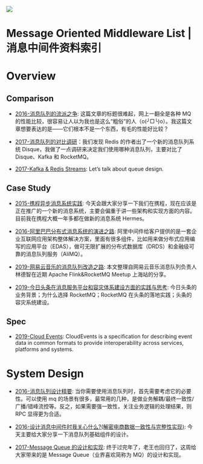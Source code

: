 ![](https://img.readitlater.com/i/cdn-images-1.medium.com/max/800/1*LBocICeBuP3FSLPMBLA04g/RS/w1408.png?&ssl=1)

# Message Oriented Middleware List | 消息中间件资料索引

# Overview

## Comparison

- [2016-消息队列的流派之争](https://parg.co/faL): 这篇文章的标题很难起，网上一翻全是各种 MQ 的性能比较，很容易让人以为我也是这么“粗俗”的人（o(╯□╰)o）。我这篇文章想要表达的是——它们根本不是一个东西，有毛的性能好比较？

- [2017-消息队列的对比调研](http://www.jianshu.com/p/f056a74d77a4)：我们发现 Redis 的作者出了一个新的消息队列系统 Disque，我做了一点调研来决定我们使用哪种消息队列，主要对比了 Disque、Kafka 和 RocketMQ。

- [2017-Kafka & Redis Streams](https://parg.co/UsQ): Let’s talk about queue design.

## Case Study

- [2015-携程异步消息系统实践](http://blog.qiniu.com/archives/4791): 今天会跟大家分享一下我们在携程，现在应该是正在推广的一个新的消息系统，主要会偏重于讲一些架构和实现方面的内容。目前我在携程大概一年多都在做新的消息系统 Hermes。

- [2016-阿里巴巴分布式消息系统的演进之路](https://parg.co/fai): 阿里中间件给客户提供的是一套企业互联网应用架构整体解决方案，里面有很多组件，比如用来做分布式应用编写的应用平台（EDAS），做可无限扩展的分布式数据库（DRDS）和金融级可靠的消息队列服务（AliMQ）。

- [2019-网易云音乐的消息队列改造之路](https://mp.weixin.qq.com/s/F94YPWQzI2_bb9pdDG4mtA): 本文整理自网易云音乐消息队列负责人林德智在近期 Apache Flink&RocketMQ Meetup 上海站的分享。

- [2019-今日头条在消息服务平台和容灾体系建设方面的实践与思考](https://mp.weixin.qq.com/s/qsLNavqAhYv49r6WTAJy9w): 今日头条的业务背景；为什么选择 RocketMQ；RocketMQ 在头条的落地实践；头条的容灾系统建设。

## Spec

- [2019-Cloud Events](https://github.com/cloudevents/spec): CloudEvents is a specification for describing event data in common formats to provide interoperability across services, platforms and systems.

# System Design

- [2016-消息队列设计精要](https://tech.meituan.com/2016/07/01/mq-design.html): 当你需要使用消息队列时，首先需要考虑它的必要性。可以使用 mq 的场景有很多，最常用的几种，是做业务解耦/最终一致性/广播/错峰流控等。反之，如果需要强一致性，关注业务逻辑的处理结果，则 RPC 显得更为合适。

- [2016-设计消息中间件时我关心什么?(解密电商数据一致性与完整性实现)](https://parg.co/fav): 今天主要给大家分享一下消息队列基础组件的设计。

- [2017-Message Queue 的设计和实现](http://mp.weixin.qq.com/s/AgdayVL0pvcwL0amLouu-Q): 终于过完年了，老王也回归了，这周给大家带来的是 Message Queue（业界喜欢简称为 MQ）的设计和实现。
